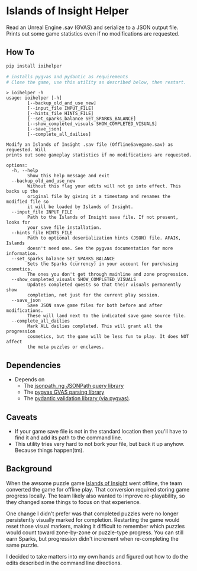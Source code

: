 # Islands of Insight Helper
Read an Unreal Engine .sav (GVAS) and serialize to a JSON output file. 
Prints out some game statistics even if no modifications are requested.

## How To

```bash
pip install ioihelper

# installs pygvas and pydantic as requirements
# Close the game, use this utility as described below, then restart.
```

```commandline
> ioihelper -h
usage: ioihelper [-h] 
        [--backup_old_and_use_new] 
        [--input_file INPUT_FILE] 
        [--hints_file HINTS_FILE] 
        [--set_sparks_balance SET_SPARKS_BALANCE]
        [--show_completed_visuals SHOW_COMPLETED_VISUALS] 
        [--save_json] 
        [--complete_all_dailies]

Modify an Islands of Insight .sav file (OfflineSavegame.sav) as requested. Will 
prints out some gameplay statistics if no modifications are requested.

options:
  -h, --help            
        Show this help message and exit
  --backup_old_and_use_new
        Without this flag your edits will not go into effect. This backs up the 
        original file by giving it a timestamp and renames the modified file so 
        it will be loaded by Islands of Insight.
  --input_file INPUT_FILE
        Path to the Islands of Insight save file. If not present, looks for 
        your save file installation.
  --hints_file HINTS_FILE
        Path to optional deserialization hints (JSON) file. AFAIK, Islands 
        doesn't need one. See the pygvas documentation for more information.
  --set_sparks_balance SET_SPARKS_BALANCE
        Sets the Sparks (currency) in your account for purchasing cosmetics. 
        The ones you don't get through mainline and zone progression.
  --show_completed_visuals SHOW_COMPLETED_VISUALS
        Updates completed quests so that their visuals permanently show 
        completion, not just for the current play session.
  --save_json
        Save JSON save game files for both before and after modifications. 
        These will land next to the indicated save game source file.
  --complete_all_dailies
        Mark ALL dailies completed. This will grant all the progression 
        cosmetics, but the game will be less fun to play. It does NOT affect
        the meta puzzles or enclaves.
```

## Dependencies
* Depends on 
  * The [jsonpath_ng JSONPath query library](https://pypi.org/project/jsonpath-ng/)
  * The [pygvas GVAS parsing library](https://github.com/Ryzhara/pygvas/blob/main/docs/gvas_overview.md) 
  * The [pydantic validation library (via pygvas)](https://docs.pydantic.dev/latest/).

## Caveats
* If your game save file is not in the standard location then you'll have to find
it and add its path to the command line.
* This utility tries very hard to not bork your file, but back it up anyhow.
    Because things happen(tm).

## Background
When the awsome puzzle game [Islands of Insight](https://store.steampowered.com/app/2071500/Islands_of_Insight/) 
went offline, the team converted the game for offline play. That conversion
required storing game progress locally. The team likely also wanted to improve
re-playability, so they changed some things to focus on that experience.

One change I didn't prefer was that completed puzzles were no longer persistently
visually marked for completion. Restarting the game would reset those visual markers, 
making it difficult to remember which puzzles would count toward zone-by-zone or 
puzzle-type progress. You can still earn Sparks, but progression didn't increment
when re-completing the same puzzle.

I decided to take matters into my own hands and figured out how to do the edits 
described in the command line directions.
